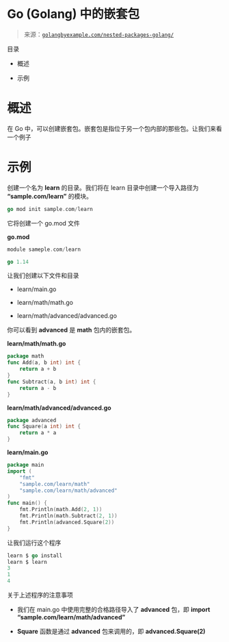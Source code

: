 <!--yml

类别：未分类

日期：2024-10-13 06:30:40

-->

# Go (Golang) 中的嵌套包

> 来源：[`golangbyexample.com/nested-packages-golang/`](https://golangbyexample.com/nested-packages-golang/)

目录

+   概述

+   示例

# **概述**

在 Go 中，可以创建嵌套包。嵌套包是指位于另一个包内部的那些包。让我们来看一个例子

# **示例**

创建一个名为 **learn** 的目录。我们将在 learn 目录中创建一个导入路径为 **“sample.com/learn”** 的模块。

```go
go mod init sample.com/learn
```

它将创建一个 go.mod 文件

**go.mod**

```go
module sameple.com/learn

go 1.14
```

让我们创建以下文件和目录

+   learn/main.go

+   learn/math/math.go

+   learn/math/advanced/advanced.go

你可以看到 **advanced** 是 **math** 包内的嵌套包。

**learn/math/math.go**

```go
package math
func Add(a, b int) int {
    return a + b
}
func Subtract(a, b int) int {
    return a - b
}
```

**learn/math/advanced/advanced.go**

```go
package advanced
func Square(a int) int {
    return a * a
}
```

**learn/main.go**

```go
package main
import (
    "fmt"
    "sample.com/learn/math"
    "sample.com/learn/math/advanced"
)
func main() {
    fmt.Println(math.Add(2, 1))
    fmt.Println(math.Subtract(2, 1))
    fmt.Println(advanced.Square(2))
}
```

让我们运行这个程序

```go
learn $ go install
learn $ learn
3
1
4
```

关于上述程序的注意事项

+   我们在 main.go 中使用完整的合格路径导入了 **advanced** 包，即 **import “sample.com/learn/math/advanced”**

+   **Square** 函数是通过 **advanced** 包来调用的，即 **advanced.Square(2)**


